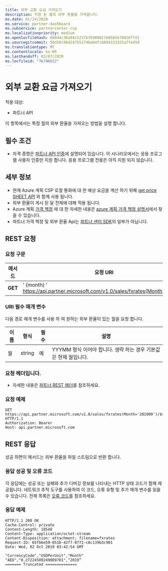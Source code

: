 ```yaml
---
title: 외부 교환 요금 가져오기
description: 지정 된 월의 외부 환율을 가져옵니다.
ms.date: 01/24/2020
ms.service: partner-dashboard
ms.subservice: partnercenter-csp
ms.localizationpriority: medium
ms.openlocfilehash: 0d044c36a94c521fbfb980017e0503e78826ffd1
ms.sourcegitcommit: 50d18c96d24755174beb4fcb694223325a7fe450
ms.translationtype: MT
ms.contentlocale: ko-KR
ms.lasthandoff: 03/07/2020
ms.locfileid: "76796622"
---
```

# <a name="get-foreign-exchange-rates"></a>외부 교환 요금 가져오기

적용 대상:

- 파트너 API

이 항목에서는 특정 월의 외부 환율을 가져오는 방법을 설명 합니다.

## <a name="prerequisites"></a>필수 조건

- 자격 증명은 [파트너 API 인증](api-authentication.md)에 설명되어 있습니다. 이 시나리오에서는 응용 프로그램 사용자 인증만 지원 합니다. 응용 프로그램 전용은 아직 지원 되지 않습니다.


## <a name="details"></a>세부 정보

- 현재 Azure 계획 CSP 로컬 통화에 대 한 예상 요금을 계산 하기 위해 [get price SHEET API](get-a-price-sheet.md) 와 함께 사용 됩니다.
- 외부 환율이 게시 된 달 전체에 대해 적용 됩니다.
- Azure 계획 [가격 책정](pricing.md) 에 대 한 자세한 내용은 [azure 계획 가격 책정 설명서](https://docs.microsoft.com/partner-center/azure-plan-price-list)에서 찾을 수 있습니다.
- 파트너 가격 책정 및 외부 환율 Api는 [파트너 센터 SDK](https://docs.microsoft.com/partner-center/develop/get-started)의 일부가 아닙니다.

## <a name="rest-request"></a>REST 요청

### <a name="request-syntax"></a>요청 구문

| 메서드   | 요청 URI                                                                                                 |
|----------|-------------------------------------------------------------------------------------------------------------|
| **GET** | ' {month} ' https://api.partner.microsoft.com/v1.0/sales/fxrates(Month=)/$value                                  |

### <a name="uri-required-parameters"></a>URI 필수 매개 변수

다음 경로 매개 변수를 사용 하 여 원하는 외부 환율이 있는 월을 요청 합니다.

| 이름                   | 형식     | 필수 | 설명                                                     |
|------------------------|----------|----------|-----------------------------------------------------------------|
|월                      | string   | 예       | YYYMM 형식 이어야 합니다. 생략 하는 경우 기본값은 현재 월입니다.       |

### <a name="request-headers"></a>요청 헤더입니다.

- 자세한 내용은 [파트너 REST 헤더](headers.md)를 참조하세요.

### <a name="request-example"></a>요청 예제

```http
GET https://api.partner.microsoft.com/v1.0/sales/fxrates(Month='201909')/$value HTTP/1.1
Authorization: Bearer 
Host: api.partner.microsoft.com

```

## <a name="rest-response"></a>REST 응답

성공 하면이 메서드는 외부 환율을 파일 스트림으로 반환 합니다.

### <a name="response-success-and-error-codes"></a>응답 성공 및 오류 코드

각 응답에는 성공 또는 실패와 추가 디버깅 정보를 나타내는 HTTP 상태 코드가 함께 제공됩니다. 네트워크 추적 도구를 사용하여 이 코드, 오류 유형 및 추가 매개 변수를 읽을 수 있습니다. 전체 목록은 [오류 코드](error-codes.md)를 참조하세요.

### <a name="response-example"></a>응답 예제

``` http
HTTP/1.1 200 OK
Cache-Control: private
Content-Length: 18548
Content-Type: application/octet-stream
Content-Disposition: attachment; filename=fxrates
Request-ID: 65fb6e59-051b-42f7-8771-c8c139b3c901
Date: Wed, 02 Oct 2019 03:42:54 GMT

"CurrencyCode","USDPerUnit","Month"
"AED","0.27224589249009701","2019”
======= Truncated ==============

```
